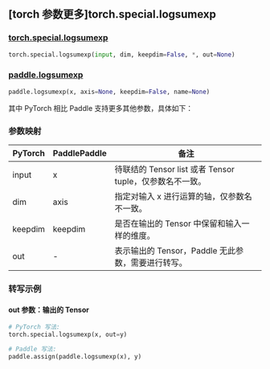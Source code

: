 ## [torch 参数更多]torch.special.logsumexp

### [torch.special.logsumexp](https://pytorch.org/docs/1.13/special.html#torch.special.logsumexp)

```python
torch.special.logsumexp(input, dim, keepdim=False, *, out=None)
```

### [paddle.logsumexp](https://www.paddlepaddle.org.cn/documentation/docs/zh/api/paddle/logsumexp_cn.html)

```python
paddle.logsumexp(x, axis=None, keepdim=False, name=None)
```

其中 PyTorch 相比 Paddle 支持更多其他参数，具体如下：

### 参数映射

| PyTorch | PaddlePaddle | 备注                                                     |
| ------- | ------------ | -------------------------------------------------------- |
| input   | x            | 待联结的 Tensor list 或者 Tensor tuple，仅参数名不一致。 |
| dim     | axis         | 指定对输入 x 进行运算的轴，仅参数名不一致。              |
| keepdim | keepdim      | 是否在输出的 Tensor 中保留和输入一样的维度。             |
| out     | -            | 表示输出的 Tensor，Paddle 无此参数，需要进行转写。       |

### 转写示例

#### out 参数：输出的 Tensor

```python
# PyTorch 写法:
torch.special.logsumexp(x, out=y)

# Paddle 写法:
paddle.assign(paddle.logsumexp(x), y)
```
